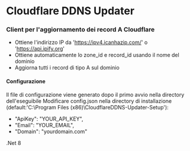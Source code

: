 # Cloudflare DDNS Updater

### Client per l'aggiornamento dei record A Cloudflare

- Ottiene l'indirizzo IP da 'https://ipv4.icanhazip.com/' o 'https://api.ipify.org'
- Ottiene automaticamente lo zone_id e record_id usando il nome del dominio
- Aggiorna tutti i record di tipo A sul dominio

#### Configurazione

Il file di configurazione viene generato dopo il primo avvio nella directory dell'eseguibile
Modificare config.json nella directory di installazione (default:'C:\Program Files (x86)\CloudflareDDNS-Updater-Setup'):

  -   "ApiKey": "YOUR_API_KEY",
  -   "Email": "YOUR_EMAIL",
  -   "Domain": "yourdomain.com"

.Net 8

